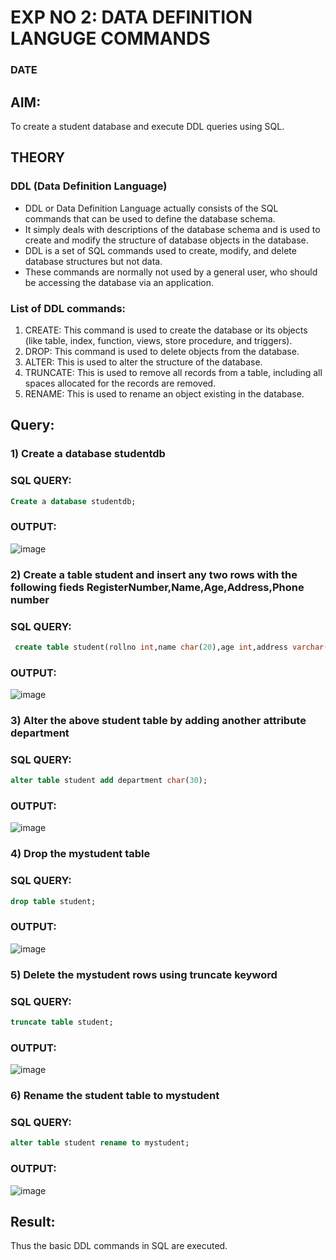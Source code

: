# EXP NO 2: DATA DEFINITION LANGUGE COMMANDS 
### DATE
## AIM:
To create a student database and execute DDL queries using SQL.


## THEORY
### DDL (Data Definition Language)

* DDL or Data Definition Language actually consists of the SQL commands that can be used to define the database schema.
* It simply deals with descriptions of the database schema and is used to create and modify the structure of database objects in the database.
* DDL is a set of SQL commands used to create, modify, and delete database structures but not data.
* These commands are normally not used by a general user, who should be accessing the database via an application.

 
### List of DDL commands: 
1. CREATE: This command is used to create the database or its objects (like table, index, function, views, store procedure, and triggers).
2. DROP: This command is used to delete objects from the database.
3. ALTER: This is used to alter the structure of the database.
4. TRUNCATE: This is used to remove all records from a table, including all spaces allocated for the records are removed.
5. RENAME: This is used to rename an object existing in the database.

## Query:
### 1) Create a database studentdb

### SQL QUERY:

```sql
Create a database studentdb;
```
### OUTPUT:
![image](https://github.com/NITHISH74/DBMS/assets/94164665/3c8a12ec-b1c0-45ee-88d4-ccd5c73bbc84)


### 2) Create a table student  and insert any two rows with the following fieds RegisterNumber,Name,Age,Address,Phone number

### SQL QUERY: 
```sql
 create table student(rollno int,name char(20),age int,address varchar(20),phoneno int);
```

### OUTPUT:
![image](https://github.com/NITHISH74/DBMS/assets/94164665/fb653ac4-abdb-4f23-9760-ecfcc3ad9670)

### 3) Alter the above student table by adding another attribute department

### SQL QUERY: 
```sql
alter table student add department char(30);
```
### OUTPUT:
![image](https://github.com/NITHISH74/DBMS/assets/94164665/be917502-6e7a-4cff-a0f6-8b02db1bdcf6)

### 4) Drop the mystudent table

### SQL QUERY: 

```sql
drop table student;
```

### OUTPUT:
![image](https://github.com/NITHISH74/DBMS/assets/94164665/068bedc3-28c7-4a08-8be3-0b36bca488eb)

### 5) Delete the mystudent rows using truncate keyword

### SQL QUERY: 
```sql
truncate table student;
```

### OUTPUT:
![image](https://github.com/NITHISH74/DBMS/assets/94164665/9035ad47-2e91-4788-b563-b4d29d7d78e4)

### 6) Rename the student table to mystudent
 
### SQL QUERY: 
```sql
alter table student rename to mystudent;
```

### OUTPUT:

![image](https://github.com/NITHISH74/DBMS/assets/94164665/ad411f19-e8e6-4b21-a554-14bcc4210a03)


## Result:
Thus the basic DDL commands in SQL are executed. 


